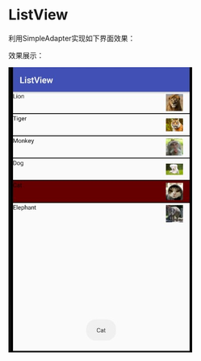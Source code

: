 # ListView

 利用SimpleAdapter实现如下界面效果：

效果展示：

![image](https://github.com/ShieldManCCC/Android-Homework/blob/master/UImodule/ListView/3.jpg)
